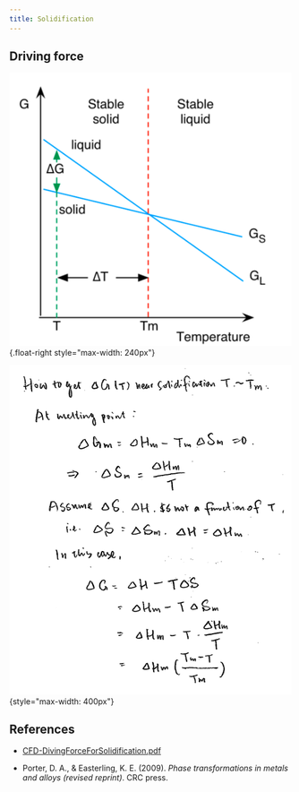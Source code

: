 ```yaml
---
title: Solidification
---
```




## Driving force

![Solidification ΔG vs $T$. via CFD slides (attached)](Untitled.png){.float-right style="max-width: 240px"} 

![](20200805.png){style="max-width: 400px"}

## References

- [CFD-DivingForceForSolidification.pdf](CFD-DivingForceForSolidification.pdf)

- Porter, D. A., & Easterling, K. E. (2009). *Phase transformations in metals and alloys (revised reprint)*. CRC press.